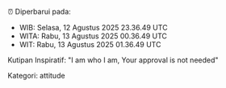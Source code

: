 ⏰ Diperbarui pada:
- WIB: Selasa, 12 Agustus 2025 23.36.49 UTC
- WITA: Rabu, 13 Agustus 2025 00.36.49 UTC
- WIT: Rabu, 13 Agustus 2025 01.36.49 UTC

Kutipan Inspiratif:
"I am who I am, Your approval is not needed"


Kategori: attitude

